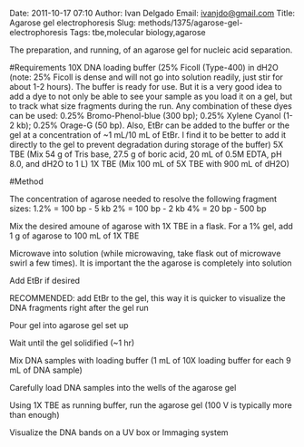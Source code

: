 Date: 2011-10-17 07:10
Author: Ivan Delgado
Email: ivanjdo@gmail.com
Title: Agarose gel electrophoresis
Slug: methods/1375/agarose-gel-electrophoresis
Tags: tbe,molecular biology,agarose

The preparation, and running, of an agarose gel for nucleic acid separation.





#Requirements
10X DNA loading buffer (25% Ficoll (Type-400) in dH2O (note: 25% Ficoll is dense and will not go into solution readily, just stir for about 1-2 hours). The buffer is ready for use. But it is a very good idea to add a dye to not only be able to see your sample as you load it on a gel, but to track what size fragments during the run. Any combination of these dyes can be used: 0.25% Bromo-Phenol-blue (300 bp); 0.25% Xylene Cyanol (1-2 kb); 0.25% Orage-G (50 bp). Also, EtBr can be added to the buffer or the gel at a concentration of ~1 mL/10 mL of EtBr. I find it to be better to add it directly to the gel to prevent degradation during storage of the buffer)
5X TBE (Mix 54 g of Tris base, 27.5 g of boric acid, 20 mL of 0.5M EDTA, pH 8.0, and dH2O to 1 L)
1X TBE (Mix 100 mL of 5X TBE with 900 mL of dH2O)

#Method

The concentration of agarose needed to resolve the following fragment sizes:
1.2% = 100 bp - 5 kb
2% = 100 bp - 2 kb
4% = 20 bp - 500 bp



Mix the desired amoune of agarose with 1X TBE in a flask. For a 1% gel, add 1 g of agarose to 100 mL of 1X TBE




Microwave into solution (while microwaving, take flask out of microwave swirl a few times). It is important the the agarose is completely into solution



Add EtBr if desired

RECOMMENDED: add EtBr to the gel, this way it is quicker to visualize the DNA fragments right after the gel run



Pour gel into agarose gel set up



Wait until the gel solidified (~1 hr)



Mix DNA samples with loading buffer (1 mL of 10X loading buffer for each 9 mL of DNA sample)



Carefully load DNA samples into the wells of the agarose gel



Using 1X TBE as running buffer, run the agarose gel (100 V is typically more than enough)



Visualize the DNA bands on a UV box or Immaging system





